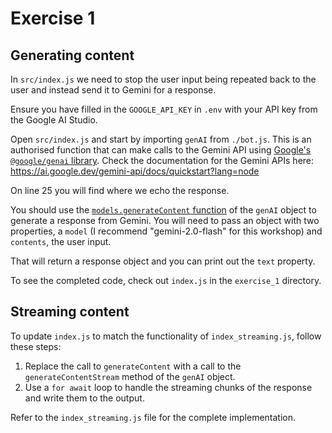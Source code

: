 # Exercise 1

## Generating content

In `src/index.js` we need to stop the user input being repeated back to the user and instead send it to Gemini for a response.

Ensure you have filled in the `GOOGLE_API_KEY` in `.env` with your API key from the Google AI Studio.

Open `src/index.js` and start by importing `genAI` from `./bot.js`. This is an authorised function that can make calls to the Gemini API using [Google's `@google/genai` library](https://www.npmjs.com/package/@google/genai). Check the documentation for the Gemini APIs here: https://ai.google.dev/gemini-api/docs/quickstart?lang=node

On line 25 you will find where we echo the response.

You should use the [`models.generateContent` function](https://ai.google.dev/gemini-api/docs/text-generation) of the `genAI` object to generate a response from Gemini. You will need to pass an object with two properties, a `model` (I recommend "gemini-2.0-flash" for this workshop) and `contents`, the user input.

That will return a response object and you can print out the `text` property.

To see the completed code, check out `index.js` in the `exercise_1` directory.

## Streaming content

To update `index.js` to match the functionality of `index_streaming.js`, follow these steps:

1. Replace the call to `generateContent` with a call to the `generateContentStream` method of the `genAI` object.
2. Use a `for await` loop to handle the streaming chunks of the response and write them to the output.

Refer to the `index_streaming.js` file for the complete implementation.
